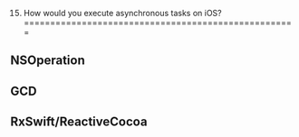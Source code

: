 15. How would you execute asynchronous tasks on iOS?
====================================================

## NSOperation

## GCD

## RxSwift/ReactiveCocoa